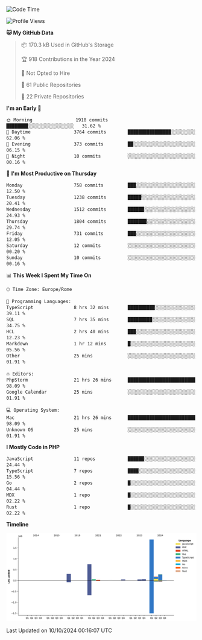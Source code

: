 <!--START_SECTION:waka-->
![Code Time](http://img.shields.io/badge/Code%20Time-5%2C372%20hrs%2016%20mins-blue)

![Profile Views](http://img.shields.io/badge/Profile%20Views-0-blue)

**🐱 My GitHub Data** 

> 📦 170.3 kB Used in GitHub's Storage 
 > 
> 🏆 918 Contributions in the Year 2024
 > 
> 🚫 Not Opted to Hire
 > 
> 📜 61 Public Repositories 
 > 
> 🔑 22 Private Repositories 
 > 
**I'm an Early 🐤** 

```text
🌞 Morning                1918 commits        ████████░░░░░░░░░░░░░░░░░   31.62 % 
🌆 Daytime                3764 commits        ████████████████░░░░░░░░░   62.06 % 
🌃 Evening                373 commits         ██░░░░░░░░░░░░░░░░░░░░░░░   06.15 % 
🌙 Night                  10 commits          ░░░░░░░░░░░░░░░░░░░░░░░░░   00.16 % 
```
📅 **I'm Most Productive on Thursday** 

```text
Monday                   758 commits         ███░░░░░░░░░░░░░░░░░░░░░░   12.50 % 
Tuesday                  1238 commits        █████░░░░░░░░░░░░░░░░░░░░   20.41 % 
Wednesday                1512 commits        ██████░░░░░░░░░░░░░░░░░░░   24.93 % 
Thursday                 1804 commits        ███████░░░░░░░░░░░░░░░░░░   29.74 % 
Friday                   731 commits         ███░░░░░░░░░░░░░░░░░░░░░░   12.05 % 
Saturday                 12 commits          ░░░░░░░░░░░░░░░░░░░░░░░░░   00.20 % 
Sunday                   10 commits          ░░░░░░░░░░░░░░░░░░░░░░░░░   00.16 % 
```


📊 **This Week I Spent My Time On** 

```text
🕑︎ Time Zone: Europe/Rome

💬 Programming Languages: 
TypeScript               8 hrs 32 mins       ██████████░░░░░░░░░░░░░░░   39.11 % 
SQL                      7 hrs 35 mins       █████████░░░░░░░░░░░░░░░░   34.75 % 
HCL                      2 hrs 40 mins       ███░░░░░░░░░░░░░░░░░░░░░░   12.23 % 
Markdown                 1 hr 12 mins        █░░░░░░░░░░░░░░░░░░░░░░░░   05.56 % 
Other                    25 mins             ░░░░░░░░░░░░░░░░░░░░░░░░░   01.91 % 

🔥 Editors: 
PhpStorm                 21 hrs 26 mins      █████████████████████████   98.09 % 
Google Calendar          25 mins             ░░░░░░░░░░░░░░░░░░░░░░░░░   01.91 % 

💻 Operating System: 
Mac                      21 hrs 26 mins      █████████████████████████   98.09 % 
Unknown OS               25 mins             ░░░░░░░░░░░░░░░░░░░░░░░░░   01.91 % 
```

**I Mostly Code in PHP** 

```text
JavaScript               11 repos            ██████░░░░░░░░░░░░░░░░░░░   24.44 % 
TypeScript               7 repos             ████░░░░░░░░░░░░░░░░░░░░░   15.56 % 
Go                       2 repos             █░░░░░░░░░░░░░░░░░░░░░░░░   04.44 % 
MDX                      1 repo              █░░░░░░░░░░░░░░░░░░░░░░░░   02.22 % 
Rust                     1 repo              █░░░░░░░░░░░░░░░░░░░░░░░░   02.22 % 
```



**Timeline**

![Lines of Code chart](https://raw.githubusercontent.com/frnwtr/frnwtr/main/assets/bar_graph.png)


 Last Updated on 10/10/2024 00:16:07 UTC
<!--END_SECTION:waka-->
